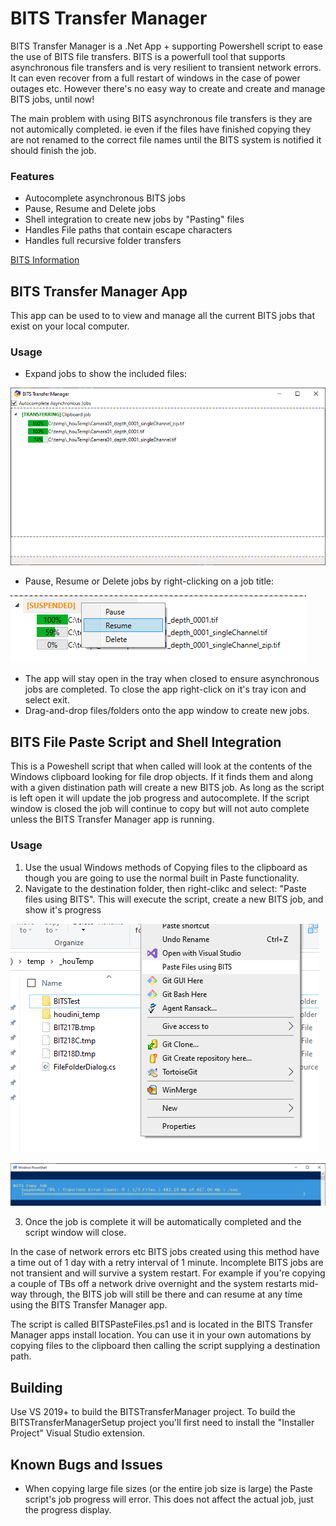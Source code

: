 # BITS Transfer Manager


BITS Transfer Manager is a .Net App + supporting Powershell script to ease the use of BITS file transfers.  BITS is a powerfull tool that supports asynchronous file transfers and is very resilient to transient network errors.  It can even recover from a full restart of windows in the case of power outages etc.  However there's no easy way to create and create and manage BITS jobs, until now!
 
The main problem with using BITS asynchronous file transfers is they are not automically completed.  ie even if the files have finished copying they are not renamed to the correct file names until the BITS system is notified it should finish the job.
 
 ### Features
 - Autocomplete asynchronous BITS jobs
 - Pause, Resume and Delete jobs
 - Shell integration to create new jobs by "Pasting" files
 - Handles File paths that contain escape characters
 - Handles full recursive folder transfers


[BITS Information](https://en.wikipedia.org/wiki/Background_Intelligent_Transfer_Service)

## BITS Transfer Manager App
This app can be used to to view and manage all the current BITS jobs that exist on your local computer.  
### Usage
- Expand jobs to show the included files:

 ![ScreenShot](./Images/screenshot_main.png)


- Pause, Resume or Delete jobs by right-clicking on a job title:

 ![ScreenShot](./Images/screenshot_contextmenu.png)

- The app will stay open in the tray when closed to ensure asynchronous jobs are completed.  To close the app right-click on it's tray icon and select exit.
- Drag-and-drop files/folders onto the app window to create new jobs.



## BITS File Paste Script and Shell Integration
This is a Poweshell script that when called will look at the contents of the Windows clipboard looking for file drop objects.  If it finds them and along with a given distination path will create a new BITS job.  As long as the script is left open it will update the job progress and autocomplete.  If the script window is closed the job will continue to copy but will not auto complete unless the BITS Transfer Manager app is running.

### Usage
1. Use the usual Windows methods of Copying files to the clipboard as though you are going to use the normal built in Paste functionality.
2. Navigate to the destination folder, then right-clikc and select: "Paste files using BITS". This will execute the script, create a new BITS job, and show it's progress

![ScreenShot](./Images/screenshot_explorer.png)

![ScreenShot](./Images/screenshot_powershell.png)

3. Once the job is complete it will be automatically completed and the script window will close.

In the case of network errors etc BITS jobs created using this method have a time out of 1 day with a retry interval of 1 minute.  Incomplete BITS jobs are not transient and will survive a system restart.  For example if you're copying a couple of TBs off a network drive overnight and the system restarts mid-way through, the BITS job will still be there and can resume at any time using the BITS Transfer Manager app.

The script is called BITSPasteFiles.ps1 and is located in the BITS Transfer Manager apps install location.  You can use it in your own automations by copying files to the clipboard then calling the script supplying a destination path.

## Building
Use VS 2019+ to build the BITSTransferManager project.  To build the BITSTransferManagerSetup project you'll first need to install the "Installer Project" Visual Studio extension.

## Known Bugs and Issues
- When copying large file sizes (or the entire job size is large) the Paste script's job progress will error.  This does not affect the actual job, just the progress display.

